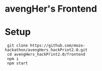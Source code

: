 # avengHer's Frontend

# Setup
```
 git clone https://github.com/mozo-hackathon/avengHers_hackPrint2.0.git
 cd avengHers_hackPrint2.0/frontend
 npm i
 npm start
```